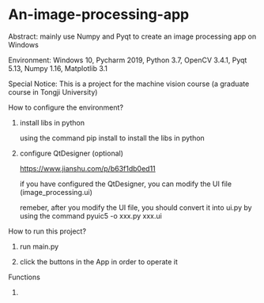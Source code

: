 # An-image-processing-app
Abstract: mainly use Numpy and Pyqt to create an image processing app on Windows

Environment: Windows 10, Pycharm 2019, Python 3.7, OpenCV 3.4.1, Pyqt 5.13, Numpy 1.16, Matplotlib 3.1

Special Notice: This is a project for the machine vision course (a graduate course in Tongji University)

How to configure the environment?

1. install libs in python

    using the command pip install to install the libs in python
    
2. configure QtDesigner (optional)
    
    https://www.jianshu.com/p/b63f1db0ed11
    
    if you have configured the QtDesigner, you can modify the UI file (image_processing.ui)
    
    remeber, after you modify the UI file, you should convert it into ui.py by using the command pyuic5 -o xxx.py xxx.ui

How to run this project?

1. run main.py

2. click the buttons in the App in order to operate it

Functions

1. 
